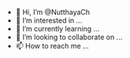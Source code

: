 - 👋 Hi, I’m @NutthayaCh
- 👀 I’m interested in ...
- 🌱 I’m currently learning ...
- 💞️ I’m looking to collaborate on ...
- 📫 How to reach me ...

<!---
NutthayaCh/NutthayaCh is a ✨ special ✨ repository because its `README.md` (this file) appears on your GitHub profile.
You can click the Preview link to take a look at your changes.
--->
